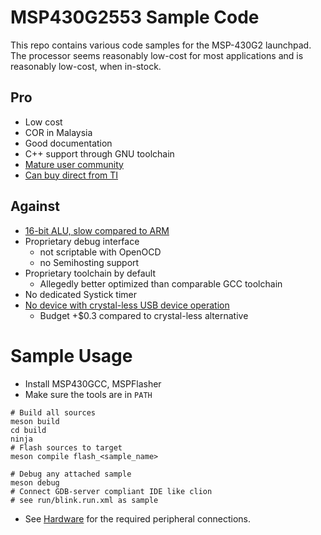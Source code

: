 # MSP430G2553 Sample Code

This repo contains various code samples for the MSP-430G2 launchpad.
The processor seems reasonably low-cost for most applications and is
reasonably low-cost, when in-stock.

## Pro
 * Low cost 
 * COR in Malaysia
 * Good documentation
 * C++ support through GNU toolchain
 * [Mature user community](https://forum.43oh.com/)
 * [Can buy direct from TI](https://www.ti.com/ordering-resources/buy.html)

## Against
 * [16-bit ALU, slow compared to ARM](https://forum.43oh.com/topic/3416-stm32l-vs-msp430f5-whats-left-for-msp430)
 * Proprietary debug interface
   * not scriptable with OpenOCD
   * no Semihosting support
 * Proprietary toolchain  by default
   * Allegedly better optimized than comparable GCC toolchain
 * No dedicated Systick timer
 * [No device with crystal-less USB device operation](https://e2e.ti.com/support/microcontrollers/msp-low-power-microcontrollers-group/msp430/f/msp-low-power-microcontroller-forum/62200/msp430-usb-crystal)
   * Budget +$0.3 compared to crystal-less alternative 

# Sample Usage
 * Install MSP430GCC, MSPFlasher
 * Make sure the tools are in ```PATH```

```shell
# Build all sources
meson build
cd build
ninja
# Flash sources to target
meson compile flash_<sample_name>

# Debug any attached sample
meson debug
# Connect GDB-server compliant IDE like clion
# see run/blink.run.xml as sample
```

 * See [Hardware](inc/hardware.h) for the required peripheral connections.
